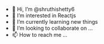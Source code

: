 - 👋 Hi, I’m @shruthishetty6
- 👀 I’m interested in Reactjs
- 🌱 I’m currently learning new things
- 💞️ I’m looking to collaborate on ...
- 📫 How to reach me ...

<!---
shruthishetty6/shruthishetty6 is a ✨ special ✨ repository because its `README.md` (this file) appears on your GitHub profile.
You can click the Preview link to take a look at your changes.
--->
